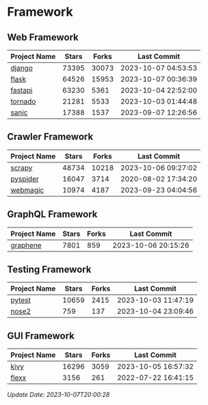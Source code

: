 # Framework

## Web Framework
| Project Name | Stars | Forks | Last Commit |
| ------------ | ----- | ----- | ----------- |
| [django](https://github.com/django/django) | 73395 | 30073 | 2023-10-07 04:53:53 |
| [flask](https://github.com/pallets/flask) | 64526 | 15953 | 2023-10-07 00:36:39 |
| [fastapi](https://github.com/tiangolo/fastapi) | 63230 | 5361 | 2023-10-04 22:52:00 |
| [tornado](https://github.com/tornadoweb/tornado) | 21281 | 5533 | 2023-10-03 01:44:48 |
| [sanic](https://github.com/sanic-org/sanic) | 17388 | 1537 | 2023-09-07 12:26:56 |

## Crawler Framework
| Project Name | Stars | Forks | Last Commit |
| ------------ | ----- | ----- | ----------- |
| [scrapy](https://github.com/scrapy/scrapy) | 48734 | 10218 | 2023-10-06 09:27:02 |
| [pyspider](https://github.com/binux/pyspider) | 16047 | 3714 | 2020-08-02 17:34:20 |
| [webmagic](https://github.com/code4craft/webmagic) | 10974 | 4187 | 2023-09-23 04:04:56 |

## GraphQL Framework
| Project Name | Stars | Forks | Last Commit |
| ------------ | ----- | ----- | ----------- |
| [graphene](https://github.com/graphql-python/graphene) | 7801 | 859 | 2023-10-06 20:15:26 |

## Testing Framework
| Project Name | Stars | Forks | Last Commit |
| ------------ | ----- | ----- | ----------- |
| [pytest](https://github.com/pytest-dev/pytest) | 10659 | 2415 | 2023-10-03 11:47:19 |
| [nose2](https://github.com/nose-devs/nose2) | 759 | 137 | 2023-10-04 23:09:46 |

## GUI Framework
| Project Name | Stars | Forks | Last Commit |
| ------------ | ----- | ----- | ----------- |
| [kivy](https://github.com/kivy/kivy) | 16296 | 3059 | 2023-10-05 16:57:32 |
| [flexx](https://github.com/flexxui/flexx) | 3156 | 261 | 2022-07-22 16:41:15 |

*Update Date: 2023-10-07T20:00:28*